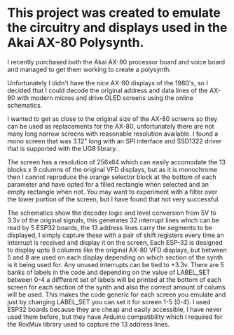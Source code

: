 # This project was created to emulate the circuitry and displays used in the Akai AX-80 Polysynth.

I recently purchased both the Akai AX-80 processor board and voice board and managed to get them working to create a polysynth. 

Unfortunately I didn't have the nice AX-80 displays of the 1980's, so I decided that I could decode the original address and data lines of the AX-80 with modern micros and drive OLED screens using the online schematics.

I wanted to get as close to the original size of the AX-80 screens so they can be used as replacements for the AX-80, unfortunately there are not many long narrow screens with reasonable resolution available. I found a mono screen that was 3.12" long with an SPI interface and SSD1322 driver that is supported with the UG8 library.

The screen has a resolution of 256x64 which can easily accomodate the 13 blocks x 9 columns of the original VFD displays, but as it is monochrome then I cannot reproduce the orange selector block at the bottom of each parameter and have opted for a filled rectangle when selected and an empty rectangle when not. You may want to experiment with a filter over the lower portion of the screen, but I have found that not very successful.

The schematics show the decoder logic and level conversion from 5V to 3.3v of the original signals, this generates 32 interrupt lines which can be read by 5 ESP32 boards, the 13 address lines carry the segments to be displayed, I simply capture these with a pair of shift registers every time an interrupt is received and display it on the screen, Each ESP-32 is designed to display upto 8 columns like the original AX-80 VFD displays, but between 5 and 8 are used on each display depending on which section of the synth is it being used for. Any unused interrupts can be tied to +3.3v. There are 5 banks of labels in the code and depending on the value of LABEL_SET between 0-4 a diffferent set of labels will be printed at the bottom of each screen for each section of the synth and also the correct amount of colums will be used. This makes the code generic for each screen you emulate and just by changing LABEL_SET you can set it for screen 1-5 (0-4). I used ESP32 boards because they are cheap and easily accessible, I have never used them before, but they have Arduino compatibility which I required for the RoxMux library used to capture the 13 address lines. 
